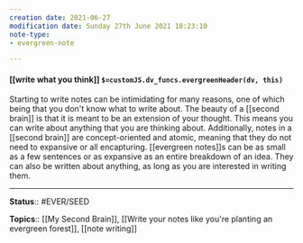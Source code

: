 ```yaml
---
creation date: 2021-06-27
modification date: Sunday 27th June 2021 18:23:10
note-type: 
- evergreen-note

---
```


#### [[write what you think]] `$=customJS.dv_funcs.evergreenHeader(dv, this)`

Starting to write notes can be intimidating for many reasons, one of which being that you don't know what to write about. The beauty of a [[second brain]] is that it is meant to be an extension of your thought. This means you can write about anything that you are thinking about. Additionally, notes in a [[second brain]] are concept-oriented and atomic, meaning that they do not need to expansive or all encapturing. [[evergreen notes]]s can be as small as a few sentences or as expansive as an entire breakdown of an idea. They can also be written about anything, as long as you are interested in writing them. 

---

**Status**:: #EVER/SEED 

**Topics**::  [[My Second Brain]], [[Write your notes like you're planting an evergreen forest]], [[note writing]]
	
